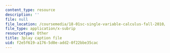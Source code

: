 ```yaml
---
content_type: resource
description: ''
file: null
file_location: /coursemedia/18-01sc-single-variable-calculus-fall-2010/f2e5f619a1765d0eadd20f22bbe35cac_Bv9kVDcj7yo.vtt
file_type: application/x-subrip
resourcetype: Other
title: 3play caption file
uid: f2e5f619-a176-5d0e-add2-0f22bbe35cac
---
```

